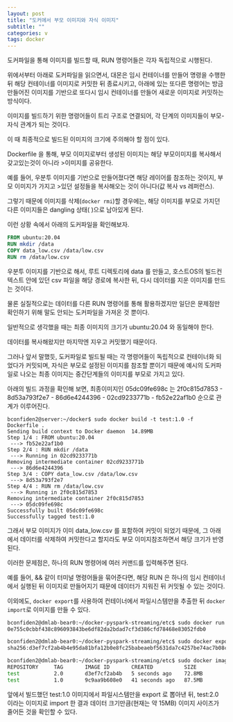 ```yaml
---
layout: post
title: "도커에서 부모 이미지와 자식 이미지"
subtitle: ""
categories: v
tags: docker
---
```


도커파일을 통해 이미지를 빌드할 때, RUN 명령어들은 각자 독립적으로 시행된다.

위에서부터 아래로 도커파일을 읽으면서, 대몬은 임시 컨테이너를 만들어 명령을 수행한 뒤 해당 컨테이너를 이미지로 커밋한 뒤 종료시키고, 아래에 있는 또다른 명령어는 방금 만들어진 이미지를 기반으로 또다시 임시 컨테이너를 만들어 새로운 이미지로 커밋하는 방식이다.

이미지를 빌드하기 위한 명령어들이 트리 구조로 연결되어, 각 단계의 이미지들이 부모-자식 관계가 되는 것이다.

이 때 최종적으로 빌드된 이미지의 크기에 주의해야 할 점이 있다.

Dockerfile 을 통해, 부모 이미지로부터 생성된 이미지는 해당 부모이미지를 복사해서 갖고있는것이 아니라 >이미지를 공유한다.

예를 들어, 우분투 이미지를 기반으로 만들어졌다면 해당 레이어를 참조하는 것이지, 부모 이미지가 가지고 >있던 설정들을 복사해오는 것이 아니다(값 복사 vs 레퍼런스).

그렇기 때문에 이미지를 삭제(```docker rmi```)할 경우에는, 해당 이미지를 부모로 가지던 다른 이미지들은 dangling 상태(<none> <none>)으로 남아있게 된다.

이런 상황 속에서 아래의 도커파일을 확인해보자.

```Dockerfile
FROM ubuntu:20.04
RUN mkdir /data
COPY data_low.csv /data/low.csv
RUN rm /data/low.csv
```

우분투 이미지를 기반으로 해서, 루트 디렉토리에 data 를 만들고, 호스트OS의 빌드컨텍스트 안에 있던 csv 파일을 해당 경로에 복사한 뒤, 다시 데이터를 지운 이미지를 만드는 것이다.

물론 실질적으로는 데이터를 다른 RUN 명령어를 통해 활용하겠지만 일단은 문제점만 확인하기 위해 말도 안되는 도커파일을 가져온 것 뿐이다.

일반적으로 생각했을 때는 최종 이미지의 크기가 ubuntu:20.04 와 동일해야 한다.

데이터를 복사해왔지만 마지막엔 지우고 커밋했기 때문이다.

그러나 앞서 말했듯, 도커파일로 빌드될 때는 각 명령어들이 독립적으로 컨테이너화 되었다가 커밋되며, 자식은 부모로 설정된 이미지를 참조할 뿐이기 때문에 예시의 도커파일로 나오는 최종 이미지는 중간단계들의 이미지를 부모로 가지고 있다.

아래의 빌드 과정을 확인해 보면, 최종이미지인 05dc09fe698c 는 2f0c815d7853 - 8d53a793f2e7 - 86d6e4244396 - 02cd9233771b - fb52e22af1b0 순으로 관계가 이루어진다.
```
bconfiden2@server:~/docker$ sudo docker build -t test:1.0 -f Dockerfile .
Sending build context to Docker daemon  14.89MB
Step 1/4 : FROM ubuntu:20.04
 ---> fb52e22af1b0
Step 2/4 : RUN mkdir /data
 ---> Running in 02cd9233771b
Removing intermediate container 02cd9233771b
 ---> 86d6e4244396
Step 3/4 : COPY data_low.csv /data/low.csv
 ---> 8d53a793f2e7
Step 4/4 : RUN rm /data/low.csv
 ---> Running in 2f0c815d7853
Removing intermediate container 2f0c815d7853
 ---> 05dc09fe698c
Successfully built 05dc09fe698c
Successfully tagged test:1.0
```

그래서 부모 이미지가 이미 data_low.csv 를 포함하여 커밋이 되었기 때문에, 그 아래에서 데이터를 삭제하여 커밋한다고 할지라도 부모 이미지참조하면서 해당 크기가 반영된다.

이러한 문제점은, 하나의 RUN 명령어에 여러 커맨드를 입력해주면 된다.

예를 들어, && 같이 터미널 명령어들을 묶어준다면, 해당 RUN 은 하나의 임시 컨테이너에서 실행된 뒤 이미지로 만들어지기 때문에 데이터가 지워진 뒤 커밋될 수 있는 것이다.

이외에도, ```docker export```를 사용하여 컨테이너에서 파일시스템만을 추출한 뒤 ```docker import```로 이미지를 만들 수 있다.

```bash
bconfiden2@dmlab-bear0:~/docker-pyspark-streaming/etc$ sudo docker run -d test:1.0
0e755c0cbbf438c896093843be6df82da2bdad7cf3d386cfd78468e83052fdb0

bconfiden2@dmlab-bear0:~/docker-pyspark-streaming/etc$ sudo docker export 0e755c0cbbf4 | sudo docker import - test:2.0
sha256:d3ef7cf2ab4b4e95da81bfa12b0e8fc25babeaebf5631da7c4257be74ac7b08c

bconfiden2@dmlab-bear0:~/docker-pyspark-streaming/etc$ sudo docker images
REPOSITORY     TAG       IMAGE ID       CREATED          SIZE
test           2.0       d3ef7cf2ab4b   5 seconds ago    72.8MB
test           1.0       9c9aa9b608e0   41 seconds ago   87.5MB
```

앞에서 빌드했던 test:1.0 이미지에서 파일시스템만을 export 로 뽑아낸 뒤, test:2.0 이라는 이미지로 import 한 결과 데이터 크기만큼(현재는 약 15MB) 이미지 사이즈가 줄어든 것을 확인할 수 있다.
